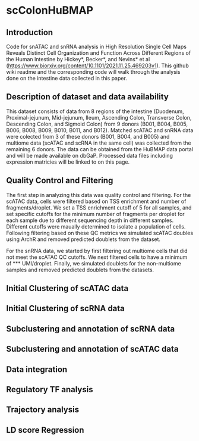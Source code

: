 # scColonHuBMAP  
## Introduction  
Code for snATAC and snRNA analysis in High Resolution Single Cell Maps Reveals Distinct Cell Organization and Function Across Different Regions of the Human Intestine
by Hickey*, Becker*, and Nevins* et al (https://www.biorxiv.org/content/10.1101/2021.11.25.469203v1). This github wiki readme and the corresponding code will walk through the analysis done on the intestine data collected in this paper. 

## Description of dataset and data availability  
This dataset consists of data from 8 regions of the intestine (Duodenum, Proximal-jejunum, Mid-jejunum, Ileum, Ascending Colon, Transverse Colon, Descending Colon, and Sigmoid Colon) from 9 donors (B001, B004, B005, B006, B008, B009, B010, B011, and B012). Matched scATAC and snRNA data were colected from 3 of these donors (B001, B004, and B005) and multiome data (scATAC and scRNA in the same cell) was collected from the remaining 6 donors. The data can be obtained from the HuBMAP data portal and will be made available on dbGaP. Processed data files including expression matricies will be linked to on this page.  

## Quality Control and Filtering 
The first step in analyzing this data was quality control and filtering. For the scATAC data, cells were filtered based on TSS enrichment and number of fragments/droplet. We set a TSS enrichment cutoff of 5 for all samples, and set specific cutoffs for the minimum number of fragments per droplet for each sample due to different sequencing depth in different samples. Different cutoffs were maually determined to isolate a population of cells. Following filtering based on these QC metrics we simulated scATAC doubles using ArchR and removed predicted doublets from the dataset.  

For the snRNA data, we started by first filtering out multiome cells that did not meet the scATAC QC cutoffs. We next filtered cells to have a minimum of *** UMI/droplet.  Finally, we simulated doublets for the non-multiome samples and removed predicted doublets from the datasets. 

## Initial Clustering of scATAC data  

## Initial Clustering of scRNA data

## Subclustering and annotation of scRNA data

## Subclustering and annotation of scATAC data

## Data integration

## Regulatory TF analysis

## Trajectory analysis

## LD score Regression

